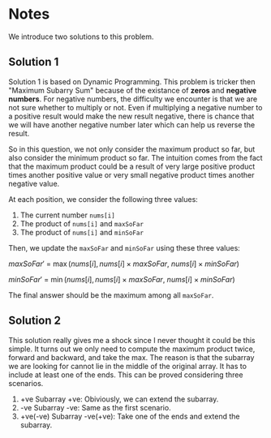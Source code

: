 # Notes

We introduce two solutions to this problem.

## Solution 1

Solution 1 is based on Dynamic Programming. This problem is tricker then "Maximum Subarry Sum" because of the existance of **zeros** and **negative numbers**. For negative numbers, the difficulty we encounter is that we are not sure whether to multiply or not. Even if multiplying a negative number to a positive result would make the new result negative, there is chance that we will have another negative number later which can help us reverse the result. 

So in this question, we not only consider the maximum product so far, but also consider the minimum product so far. The intuition comes from the fact that the maximum product could be a result of very large positive product times another positive value or very small negative product times another negative value. 

At each position, we consider the following three values:

1. The current number `nums[i]`
2. The product of `nums[i]` and `maxSoFar`
3. The product of `nums[i]` and `minSoFar`

Then, we update the `maxSoFar` and `minSoFar` using these three values:

$maxSoFar'\ =\ \max(nums[i], nums[i]\times maxSoFar,\ nums[i]\times minSoFar)$

$minSoFar'\ =\ \min(nums[i], nums[i]\times maxSoFar,\ nums[i]\times minSoFar)$

The final answer should be the maximum among all `maxSoFar`.

## Solution 2

This solution really gives me a shock since I never thought it could be this simple. It turns out we only need to compute the maximum product twice, forward and backward, and take the max. The reason is that the subarray we are looking for cannot lie in the middle of the original array. It has to include at least one of the ends. This can be proved considering three scenarios. 

1. +ve Subarray +ve: Obiviously, we can extend the subarray.
2. -ve Subarray -ve: Same as the first scenario.
3. +ve(-ve) Subarray -ve(+ve): Take one of the ends and extend the subarray.

